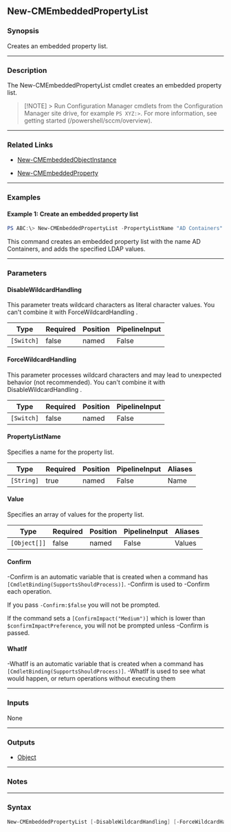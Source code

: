 New-CMEmbeddedPropertyList
--------------------------




### Synopsis
Creates an embedded property list.



---


### Description

The New-CMEmbeddedPropertyList cmdlet creates an embedded property list.



> [!NOTE] > Run Configuration Manager cmdlets from the Configuration Manager site drive, for example `PS XYZ:>`. For more information, see getting started (/powershell/sccm/overview).



---


### Related Links
* [New-CMEmbeddedObjectInstance](New-CMEmbeddedObjectInstance)



* [New-CMEmbeddedProperty](New-CMEmbeddedProperty)





---


### Examples
#### Example 1: Create an embedded property list
```PowerShell
PS ABC:\> New-CMEmbeddedPropertyList -PropertyListName "AD Containers" -Value "LDAP://CN=Computers,DC=Contoso,DC=com","LDAP://OU=testUnit,DC=Contoso,DC=com"
```
This command creates an embedded property list with the name AD Containers, and adds the specified LDAP values.


---


### Parameters
#### **DisableWildcardHandling**

This parameter treats wildcard characters as literal character values. You can't combine it with ForceWildcardHandling .






|Type      |Required|Position|PipelineInput|
|----------|--------|--------|-------------|
|`[Switch]`|false   |named   |False        |



#### **ForceWildcardHandling**

This parameter processes wildcard characters and may lead to unexpected behavior (not recommended). You can't combine it with DisableWildcardHandling .






|Type      |Required|Position|PipelineInput|
|----------|--------|--------|-------------|
|`[Switch]`|false   |named   |False        |



#### **PropertyListName**

Specifies a name for the property list.






|Type      |Required|Position|PipelineInput|Aliases|
|----------|--------|--------|-------------|-------|
|`[String]`|true    |named   |False        |Name   |



#### **Value**

Specifies an array of values for the property list.






|Type        |Required|Position|PipelineInput|Aliases|
|------------|--------|--------|-------------|-------|
|`[Object[]]`|false   |named   |False        |Values |



#### **Confirm**
-Confirm is an automatic variable that is created when a command has ```[CmdletBinding(SupportsShouldProcess)]```.
-Confirm is used to -Confirm each operation.

If you pass ```-Confirm:$false``` you will not be prompted.


If the command sets a ```[ConfirmImpact("Medium")]``` which is lower than ```$confirmImpactPreference```, you will not be prompted unless -Confirm is passed.

#### **WhatIf**
-WhatIf is an automatic variable that is created when a command has ```[CmdletBinding(SupportsShouldProcess)]```.
-WhatIf is used to see what would happen, or return operations without executing them


---


### Inputs
None





---


### Outputs
* [Object](https://learn.microsoft.com/en-us/dotnet/api/System.Object)






---


### Notes




---


### Syntax
```PowerShell
New-CMEmbeddedPropertyList [-DisableWildcardHandling] [-ForceWildcardHandling] -PropertyListName <String> [-Value <Object[]>] [-Confirm] [-WhatIf] [<CommonParameters>]
```

